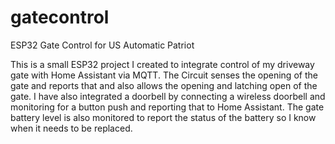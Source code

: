 # gatecontrol
ESP32 Gate Control for US Automatic Patriot

This is a small ESP32 project I created to integrate control of my driveway gate with Home Assistant via MQTT.   The Circuit senses the opening of the gate and reports that and also allows the opening and latching open of the gate.  I have also integrated a doorbell by connecting a wireless doorbell and monitoring for a button push and reporting that to Home Assistant.  The gate battery level is also monitored to report the status of the battery so I know when it needs to be replaced.
